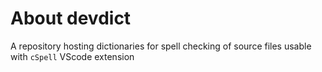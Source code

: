 
# About devdict

A repository hosting dictionaries for spell checking of source files usable with `cSpell` VScode extension

